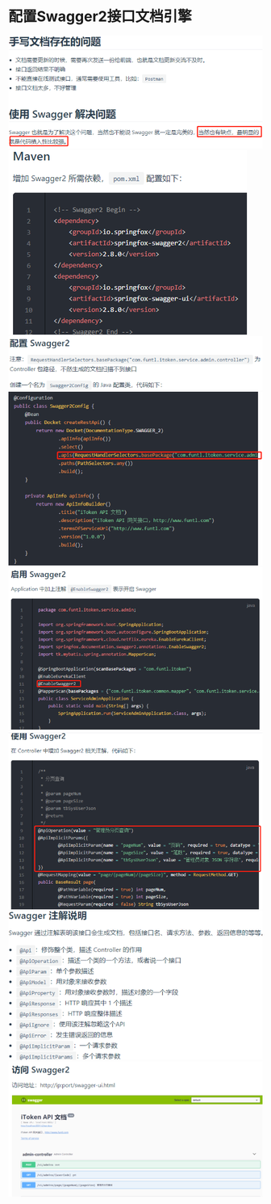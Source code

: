# 配置Swagger2接口文档引擎

![](pics/配置Swagger2接口文档引擎01.png)
![](pics/配置Swagger2接口文档引擎02.png)
![](pics/配置Swagger2接口文档引擎03.png)
![](pics/配置Swagger2接口文档引擎04.png)
![](pics/配置Swagger2接口文档引擎05.png)
![](pics/配置Swagger2接口文档引擎06.png)
![](pics/配置Swagger2接口文档引擎07.png)
![](pics/配置Swagger2接口文档引擎08.png)
